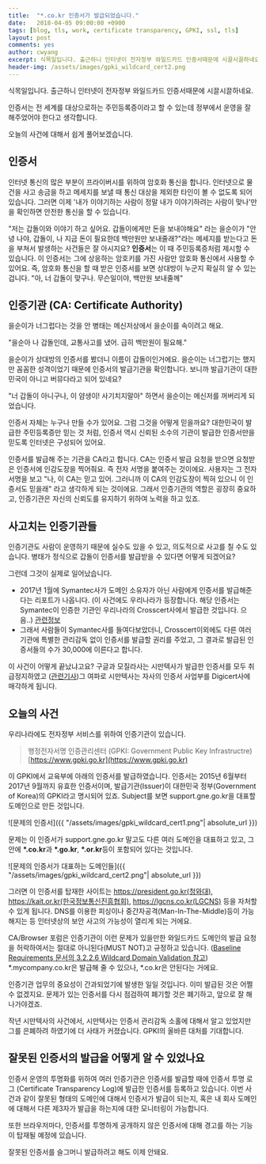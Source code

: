 ```yaml
---
title:  "*.co.kr 인증서가 발급되었습니다."
date:   2018-04-05 09:00:00 +0900
tags: [blog, tls, work, certificate transparency, GPKI, ssl, tls]
layout: post
comments: yes
author: cwyang
excerpt: 식목일입니다. 출근하니 인터넷이 전자정부 와일드카드 인증서때문에 시끌시끌하네요. 인증서는 전 세계를 대상으로하는 주민등록증이라고 할 수 있는데 정부에서 운영을 잘 해주었어야 한다고 생각합니다. 오늘의 사건에 대해서 쉽게 풀어보겠습니다.
header-img: /assets/images/gpki_wildcard_cert2.png
---
```


식목일입니다. 출근하니 인터넷이 전자정부 와일드카드 인증서때문에 시끌시끌하네요.

인증서는 전 세계를 대상으로하는 주민등록증이라고 할 수 있는데 정부에서 운영을 잘 해주었어야 한다고 생각합니다.

오늘의 사건에 대해서 쉽게 풀어보겠습니다.

## 인증서

인터넷 통신의 많은 부분이 프라이버시를 위하여 암호화 통신을 합니다. 인터넷으로 물건을 사고 송금을 하고 메세지를 보낼 때 통신 대상을 제외한 타인이 볼 수 없도록 되어있습니다. 그러면 이제 '내가 이야기하는 사람이 정말 내가 이야기하려는 사람이 맞나'만을 확인하면 안전한 통신을 할 수 있습니다.

"저는 갑돌이와 이야기 하고 싶어요. 갑돌이에게만 돈을 보내야해요" 라는 을순이가 "안녕 나야, 갑돌이, 나 지금 돈이 필요한데 백만원만 보내줄래?"라는 메세지를 받는다고 돈을 부쳐서 발생하는 사건들은 잘 아시지요? **인증서**는 이 때 주민등록증처럼 제시할 수 있습니다. 이 인증서는 그에 상응하는 암호키를 가진 사람만 암호화 통신에서 사용할 수 있어요. 즉, 암호화 통신을 할 때 받은 인증서를 보면 상대방이 누군지 확실히 알 수 있는겁니다. "아, 너 갑돌이 맞구나. 무슨일이야, 백만원 보내줄께"

## 인증기관 (CA: Certificate Authority)

을순이가 너그럽다는 것을 안 병태는 메신저상에서 을순이를 속이려고 해요. 

"을순아 나 갑돌인데, 교통사고를 냈어. 급히 백만원이 필요해." 

을순이가 상대방의 인증서를 봤더니 이름이 갑돌이인거에요. 을순이는 너그럽기는 했지만 꼼꼼한 성격이었기 때문에 인증서의 발급기관을 확인합니다. 보니까 발급기관이 대한민국이 아니고 버뮤다라고 되어 있네요? 

"너 갑돌이 아니구나, 이 얌생이! 사기치지말아" 하면서 을순이는 메신저를 꺼버리게 되었습니다. 

인증서 자체는 누구나 만들 수가 있어요. 그럼 그것을 어떻게 믿을까요? 대한민국이 발급한 주민등록증만 믿는 것 처럼, 인증서 역시 신뢰된 소수의 기관이 발급한 인증서만을 믿도록 인터넷은 구성되어 있어요.


인증서를 발급해 주는 기관을 CA라고 합니다. CA는 인증서 발급 요청을 받으면 요청받은 인증서에 인감도장을 찍어줘요. 즉 전자 서명을 붙여주는 것이에요. 
사용자는 그 전자 서명을 보고 "나, 이 CA는 믿고 있어. 그러니까 이 CA의 인감도장이 찍혀 있으니 이 인증서도 믿을래" 라고 생각하게 되는 것이에요.
그래서 인증기관의 역할은 굉장히 중요하고, 인증기관은 자신의 신뢰도를 유지하기 위하여 노력을 하고 있죠.

## 사고치는 인증기관들

인증기관도 사람이 운영하기 때문에 실수도 있을 수 있고, 의도적으로 사고를 칠 수도 있습니다.
병태가 정식으로 갑돌이 인증서를 발급받을 수 있다면 어떻게 되겠어요? 

그런데 그것이 실제로 일어났습니다.

  * 2017년 1월에 Symantec사가 도메인 소유자가 아닌 사람에게 인증서를 발급해준다는 리포트가 나옵니다.
  (이 사건에도 우리나라가 등장합니다. 해당 인증서는 Symantec이 인증한 기관인 우리나라의 Crosscert사에서 발급한 것입니다. 으음..)
  [관련정보](https://www.mail-archive.com/dev-security-policy@lists.mozilla.org/msg05455.html)
  * 그래서 사람들이 Symantec사를 들여다보았더니, Crosscert이외에도 다른 여러 기관에 특별한 관리감독 없이 인증서를 발급할 권리를 주었고, 그 결과로 발급된 인증서들의 수가 30,000에 이른다고 합니다.

이 사건이 어떻게 끝났냐고요? 구글과 모질라사는 시만텍사가 발급한 인증서를 모두 취급정지하였고
([관련기사](https://blog.qualys.com/ssllabs/2017/09/26/google-and-mozilla-deprecating-existing-symantec-certificates))그 여파로 시만텍사는 자사의 인증서 사업부를 Digicert사에 매각하게 됩니다. 

## 오늘의 사건

우리나라에도 전자정부 서비스를 위하여 인증기관이 있습니다.

> 행정전자서명 인증관리센터 (GPKI: Government Public Key Infrastructre) [https://www.gpki.go.kr](https://www.gpki.go.kr)

이 GPKI에서 교육부에 아래의 인증서를 발급하였습니다.
인증서는 2015년 6월부터 2017년 9월까지 유효한 인증서이며, 발급기관(Issuer)이 대한민국 정부(Government of Korea)의 GPKI라고 명시되어 있죠. Subject를 보면 support.gne.go.kr을 대표할 도메인으로 만든 것입니다.

![문제의 인증서]({{ "/assets/images/gpki_wildcard_cert1.png"| absolute_url }})

문제는 이 인증서가 support.gne.go.kr 말고도 다른 여러 도메인을 대표하고 있고, 그 안에 **\*.co.kr**과 **\*.go.kr**, **\*.or.kr**등이 포함되어 있다는 것입니다.

![문제의 인증서가 대표하는 도메인들]({{ "/assets/images/gpki_wildcard_cert2.png"| absolute_url }})

그러면 이 인증서를 탑재한 사이트는 https://president.go.kr(청와대), https://kait.or.kr(한국정보통신진흥협회), https://lgcns.co.kr(LGCNS) 등을 자처할 수 있게 됩니다. DNS를 이용한 피싱이나 중간자공격(Man-In-The-Middle)등이 가능해지는 등 인터넷상의 보안 사고의 가능성이 열리게 되는 거에요.

CA/Browser 포럼은 인증기관이 이런 문제가 있을만한 와일드카드 도메인의 발급 요청을 허락하여서는 절대로 아니된다(MUST NOT)고 규정하고 있습니다. ([Baseline Requirements 문서의 3.2.2.6 Wildcard Domain Validation 참고](https://cabforum.org/wp-content/uploads/CA-Browser-Forum-BR-1.5.6.pdf)) \*.mycompany.co.kr은 발급해 줄 수 있으나, \*.co.kr은 안된다는 거에요.
  
인증기관 업무의 중요성이 간과되었기에 발생한 일일 것입니다. 이미 발급된 것은 어쩔 수 없겠지요. 문제가 있는 인증서를 다시 점검하여 폐기할 것은 폐기하고, 앞으로 잘 해 나가야겠죠. 

작년 시만텍사의 사건에서, 시만텍사는 인증서 관리감독 소홀에 대해서 알고 있었지만 그를 은폐하려 하였기에 더 사태가 커졌습니다. GPKI의 올바른 대처를 기대합니다.


## 잘못된 인증서의 발급을 어떻게 알 수 있었나요

인증서 운영의 투명화를 위하여 여러 인증기관은 인증서를 발급할 때에 인증서 투명 로그 (Certificate Transparency Log)에 발급한 인증서를 등록하고 있습니다. 이번 사건과 같이 잘못된 형태의 도메인에 대해서 인증서가 발급이 되는지, 혹은 내 회사 도메인에 대해서 다른 제3자가 발급을 하는지에 대한 모니터링이 가능합니다. 

또한 브라우저마다, 인증서를 투명하게 공개하지 않은 인증서에 대해 경고를 하는 기능이 탑재될 예정에 있습니다. 


잘못된 인증서를 슬그머니 발급하려고 해도 이제 안돼요.
